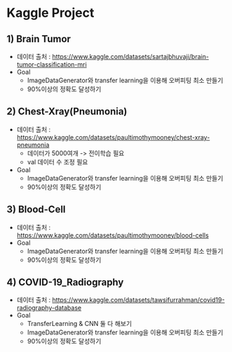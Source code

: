 # Kaggle Project

## 1) Brain Tumor

- 데이터 출처 : https://www.kaggle.com/datasets/sartajbhuvaji/brain-tumor-classification-mri
- Goal
  - ImageDataGenerator와 transfer learning을 이용해 오버피팅 최소 만들기
  - 90%이상의 정확도 달성하기

## 2) Chest-Xray(Pneumonia)

- 데이터 출처 : https://www.kaggle.com/datasets/paultimothymooney/chest-xray-pneumonia
  - 데이터가 5000여개 -> 전이학습 필요
  - val 데이터 수 조정 필요
- Goal
  - ImageDataGenerator와 transfer learning을 이용해 오버피팅 최소 만들기
  - 90%이상의 정확도 달성하기

## 3) Blood-Cell

- 데이터 출처 : https://www.kaggle.com/datasets/paultimothymooney/blood-cells
- Goal
  - ImageDataGenerator와 transfer learning을 이용해 오버피팅 최소 만들기
  - 90%이상의 정확도 달성하기

## 4) COVID-19_Radiography

- 데이터 출처 : https://www.kaggle.com/datasets/tawsifurrahman/covid19-radiography-database
- Goal
  - TransferLearning & CNN 둘 다 해보기
  - ImageDataGenerator와 transfer learning을 이용해 오버피팅 최소 만들기
  - 90%이상의 정확도 달성하기
